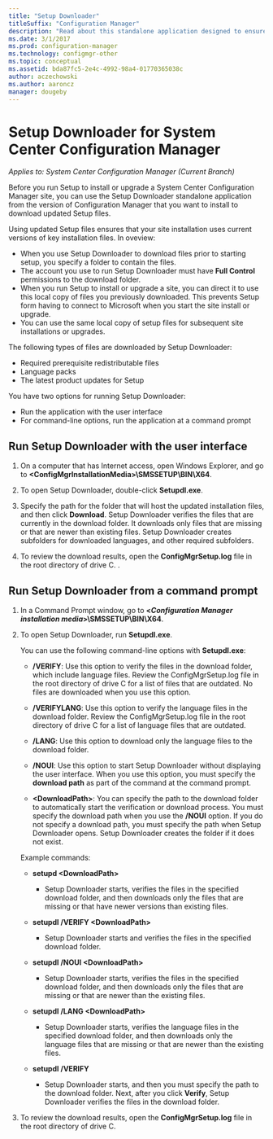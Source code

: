 ```yaml
---
title: "Setup Downloader"
titleSuffix: "Configuration Manager"
description: "Read about this standalone application designed to ensure your site installation uses current versions of key installation files."
ms.date: 3/1/2017
ms.prod: configuration-manager
ms.technology: configmgr-other
ms.topic: conceptual
ms.assetid: bda87fc5-2e4c-4992-98a4-01770365038c
author: aczechowski
ms.author: aaroncz
manager: dougeby
---
```

# Setup Downloader for System Center Configuration Manager

*Applies to: System Center Configuration Manager (Current Branch)*

Before you run Setup to install or upgrade a System Center Configuration Manager site, you can use the Setup Downloader standalone application from the version of Configuration Manager that you want to install to download updated Setup files.  

Using updated Setup files ensures that your site installation uses current versions of key installation files. In oveview:   
-   When you use Setup Downloader to download files prior to starting setup, you specify a folder to contain the files.  
-   The account you use to run Setup Downloader must have **Full Control** permissions to the download folder.  
-   When you run Setup to install or upgrade a site, you can direct it to use this local copy of files you previously downloaded. This prevents Setup form having to connect to Microsoft when you start the site install or upgrade.  
-   You can use the same local copy of setup files for subsequent site installations or upgrades.  

The following types of files are downloaded by Setup Downloader:  
-   Required prerequisite redistributable files  
-   Language packs  
-   The latest product updates for Setup  

You have two options for running Setup Downloader:
- Run the application with the user interface
- For command-line options, run the application at a command prompt


## Run Setup Downloader with the user interface  

1.  On a computer that has Internet access, open Windows Explorer, and go to **&lt;ConfigMgrInstallationMedia\>\SMSSETUP\BIN\X64**.  

2.  To open Setup Downloader, double-click **Setupdl.exe**.   

3. Specify the path for the folder that will host the updated installation files, and then click **Download**. Setup Downloader verifies the files that are currently in the download folder. It downloads only files that are missing or that are newer than existing files. Setup Downloader creates subfolders for downloaded languages, and other required subfolders.  

4.  To review the download results, open the **ConfigMgrSetup.log** file in the root directory of drive C.  .  

## Run Setup Downloader from a command prompt  

1.  In a Command Prompt window, go to **&lt;*Configuration Manager installation media*\>\SMSSETUP\BIN\X64**.   

2.  To open Setup Downloader, run  **Setupdl.exe**.

    You can use the following command-line options with **Setupdl.exe**:   

    -   **/VERIFY**: Use this option to verify the files in the download folder, which include language files. Review the ConfigMgrSetup.log file in the root directory of drive C for a list of files that are outdated. No files are downloaded when you use this option.  

    -   **/VERIFYLANG**: Use this option to verify the language files in the download folder. Review the ConfigMgrSetup.log file in the root directory of drive C for a list of language files that are outdated.

    -   **/LANG**: Use this option to download only the language files to the download folder.  

    -   **/NOUI**: Use this option to start Setup Downloader without displaying the user interface. When you use this option, you must specify the **download path** as part of the command at the command prompt.  

    -   **&lt;DownloadPath\>**: You can specify the path to the download folder to automatically start the verification or download process. You must specify the download path when you use the **/NOUI** option. If you do not specify a download path, you must specify the path when Setup Downloader opens. Setup Downloader creates the folder if it does not exist.  

    Example commands:

    -   **setupd &lt;DownloadPath\>**  

        -   Setup Downloader starts, verifies the files in the specified download folder, and then downloads only the files that are missing or that have newer versions than existing files.     

    -   **setupdl /VERIFY &lt;DownloadPath\>**  

        -   Setup Downloader starts and verifies the files in the specified download folder.  

    -   **setupdl /NOUI &lt;DownloadPath\>**  

        -   Setup Downloader starts, verifies the files in the specified download folder, and then downloads only the files that are missing or that are newer than the existing files.  

    -   **setupdl /LANG  &lt;DownloadPath\>**  

        -   Setup Downloader starts, verifies the language files in the specified download folder, and then downloads only the language files that are missing or that are newer than the existing files.  

    -   **setupdl /VERIFY**  

        -   Setup Downloader starts, and then you must specify the path to the download folder. Next, after you click **Verify**, Setup Downloader verifies the files in the download folder.  

3.  To review the download results, open the **ConfigMgrSetup.log** file in the root directory of drive C.
